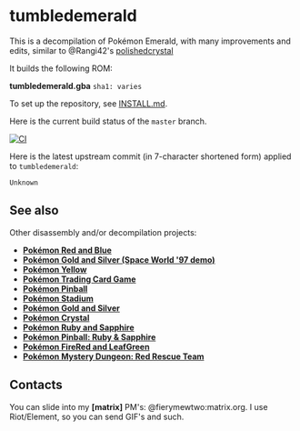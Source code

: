 # tumbledemerald

This is a decompilation of Pokémon Emerald, with many improvements and edits, similar to @Rangi42's [polishedcrystal](https://github.com/Rangi42/polishedcrystal)

It builds the following ROM:

**tumbledemerald.gba** `sha1: varies`

To set up the repository, see [INSTALL.md](INSTALL.md).

Here is the current build status of the `master` branch.

[![CI](https://github.com/Rebirth-Devs/tumbledemerald/actions/workflows/build.yml/badge.svg)](https://github.com/Rebirth-Devs/tumbledemerald/actions/workflows/build.yml)

Here is the latest upstream commit (in 7-character shortened form) applied to `tumbledemerald`:

`Unknown`

## See also

Other disassembly and/or decompilation projects:
* [**Pokémon Red and Blue**](https://github.com/pret/pokered)
* [**Pokémon Gold and Silver (Space World '97 demo)**](https://github.com/pret/pokegold-spaceworld)
* [**Pokémon Yellow**](https://github.com/pret/pokeyellow)
* [**Pokémon Trading Card Game**](https://github.com/pret/poketcg)
* [**Pokémon Pinball**](https://github.com/pret/pokepinball)
* [**Pokémon Stadium**](https://github.com/pret/pokestadium)
* [**Pokémon Gold and Silver**](https://github.com/pret/pokegold)
* [**Pokémon Crystal**](https://github.com/pret/pokecrystal)
* [**Pokémon Ruby and Sapphire**](https://github.com/pret/pokeruby)
* [**Pokémon Pinball: Ruby & Sapphire**](https://github.com/pret/pokepinballrs)
* [**Pokémon FireRed and LeafGreen**](https://github.com/pret/pokefirered)
* [**Pokémon Mystery Dungeon: Red Rescue Team**](https://github.com/pret/pmd-red)


## Contacts

You can slide into my **[matrix]** PM's: @fierymewtwo:matrix.org. I use Riot/Element, so you can send GIF's and such.
